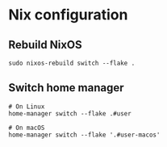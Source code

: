 # Nix configuration

## Rebuild NixOS

```
sudo nixos-rebuild switch --flake .
```

## Switch home manager

```
# On Linux
home-manager switch --flake .#user

# On macOS
home-manager switch --flake '.#user-macos'
```
